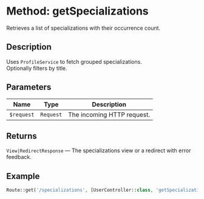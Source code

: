 
# Method: getSpecializations

Retrieves a list of specializations with their occurrence count.

## Description
Uses `ProfileService` to fetch grouped specializations.  
Optionally filters by title.

## Parameters
| Name      | Type     | Description                          |
|-----------|----------|--------------------------------------|
| `$request`| `Request`| The incoming HTTP request.           |

## Returns
`View|RedirectResponse` — The specializations view or a redirect with error feedback.

## Example
```php
Route::get('/specializations', [UserController::class, 'getSpecializations']);
